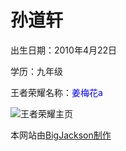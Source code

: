 # 孙道轩
出生日期：2010年4月22日 


学历：九年级


王者荣耀名称：<font color=Blue>姜梅花a</font>


![王者荣耀主页](https://bigjackson.us.kg/sdx/wz.jpg)

本网站由[BigJackson制作](https://bigjackson.us.kg)